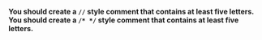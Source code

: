 ﻿**You should create a `//` style comment that contains at least five letters.**
**You should create a `/* */` style comment that contains at least five letters.**


